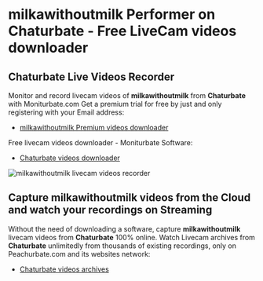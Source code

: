 # milkawithoutmilk Performer on Chaturbate - Free LiveCam videos downloader

## Chaturbate Live Videos Recorder

Monitor and record livecam videos of **milkawithoutmilk** from **Chaturbate** with Moniturbate.com
Get a premium trial for free by just and only registering with your Email address:
* [milkawithoutmilk Premium videos downloader](https://moniturbate.com/request-demo-licence-key.html)

Free livecam videos downloader - Moniturbate Software:
* [Chaturbate videos downloader](https://moniturbate.com/moniturbate-download-software.html)

![milkawithoutmilk livecam videos recorder](https://peachurnet.com/templates/moniturbate-software.png)


## Capture milkawithoutmilk videos from the Cloud and watch your recordings on Streaming

Without the need of downloading a software, capture **milkawithoutmilk** livecam videos from **Chaturbate** 100% online.
Watch Livecam archives from **Chaturbate** unlimitedly from thousands of existing recordings, only on Peachurbate.com and its websites network:
* [Chaturbate videos archives](https://peachurnet.com/)